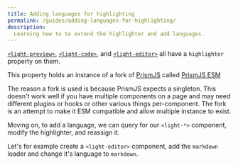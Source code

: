 ```yaml
---
title: Adding languages for highlighting
permalink: /guides/adding-languages-for-highlighting/
description:
  Learning how to to extend the highlighter and add languages.
---
```


<light-editor style="display: none;"></light-editor>

[`<light-preview>`](/components/light-preview/), [`<light-code>`](/components/light-code/), and [`<light-editor>`](/components/light-editor/) all have a `highlighter` property on them.

This property holds an instance of a fork of [PrismJS](https://prismjs.com/) called [PrismJS ESM](https://github.com/konnorrogers/prism-esm)

The reason a fork is used is because PrismJS expects a singleton. This doesn't work well if you have multiple components on a page and may need different plugins or hooks or other various things per-component. The fork is an attempt to make it ESM compatible and allow multiple instance to exist.

Moving on, to add a language, we can query for our `<light-*>` component, modify the highlighter, and reassign it.

Let's for example create a `<light-editor>` component, add the `markdown` loader and change it's language to `markdown`.

<light-preview preview-mode="shadow-dom" script-scope="shadow-dom">
  <script type="text/plain" slot="code">
    <light-editor value="```js
const x = 'y'
```
">
    </light-editor>
    <script>
      ;(async () => {
        // const MarkdownLoader = (await import("https://cdn.jsdelivr.net/npm/prism-esm/components/prism-markdown.js")).loader
        const lightEditor = document.querySelector("light-editor")

        // Get the Prism highlighter instance
        const highlighter = lightEditor.highlighter

        // Add the markdown "grammar"
        // MarkdownLoader(highlighter)

        // Force an update
        lightEditor.highlighter = highlighter
        lightEditor.setAttribute("language", "markdown")
      })()
    &lt;/script>
  </script>
</light-preview>
